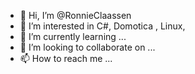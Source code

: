 - 👋 Hi, I’m @RonnieClaassen
- 👀 I’m interested in C#, Domotica , Linux, 
- 🌱 I’m currently learning ...
- 💞️ I’m looking to collaborate on ...
- 📫 How to reach me ...

<!---
RonnieClaassen/RonnieClaassen is a ✨ special ✨ repository because its `README.md` (this file) appears on your GitHub profile.
You can click the Preview link to take a look at your changes.
--->
